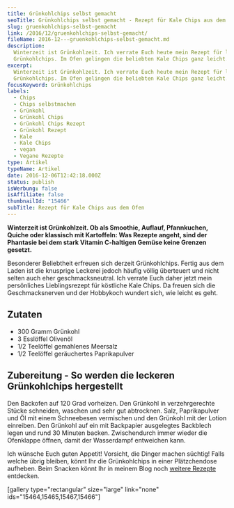 ```yaml
---
title: Grünkohlchips selbst gemacht
seoTitle: Grünkohlchips selbst gemacht - Rezept für Kale Chips aus dem Ofen
slug: gruenkohlchips-selbst-gemacht
link: /2016/12/gruenkohlchips-selbst-gemacht/
fileName: 2016-12---gruenkohlchips-selbst-gemacht.md
description:
  Winterzeit ist Grünkohlzeit. Ich verrate Euch heute mein Rezept für leckere
  Grünkohlchips. Im Ofen gelingen die beliebten Kale Chips ganz leicht.
excerpt:
  Winterzeit ist Grünkohlzeit. Ich verrate Euch heute mein Rezept für leckere
  Grünkohlchips. Im Ofen gelingen die beliebten Kale Chips ganz leicht.
focusKeyword: Grünkohlchips
labels:
  - Chips
  - Chips selbstmachen
  - Grünkohl
  - Grünkohl Chips
  - Grünkohl Chips Rezept
  - Grünkohl Rezept
  - Kale
  - Kale Chips
  - vegan
  - Vegane Rezepte
type: Artikel
typeName: Artikel
date: 2016-12-06T12:42:18.000Z
status: publish
isWerbung: false
isAffiliate: false
thumbnailId: "15466"
subTitle: Rezept für Kale Chips aus dem Ofen
---
```


<strong>Winterzeit ist Grünkohlzeit. Ob als Smoothie, Auflauf, Pfannkuchen,
Quiche oder klassisch mit Kartoffeln: W</strong><strong>as Rezepte angeht, sind
der Phantasie bei dem stark Vitamin C-haltigen Gemüse keine Grenzen gesetzt.
</strong>

Besonderer Beliebtheit erfreuen sich derzeit Grünkohlchips. Fertig aus dem Laden
ist die knusprige Leckerei jedoch häufig völlig überteuert und nicht selten auch
eher geschmacksneutral. Ich verrate Euch daher jetzt mein persönliches
Lieblingsrezept für köstliche Kale Chips. Da freuen sich die Geschmacksnerven
und der Hobbykoch wundert sich, wie leicht es geht.

## Zutaten

<ul>
    <li>300 Gramm Grünkohl</li>
    <li>3 Esslöffel Olivenöl</li>
    <li>1/2 Teelöffel gemahlenes Meersalz</li>
    <li>1/2 Teelöffel geräuchertes Paprikapulver</li>
</ul>

## Zubereitung - So werden die leckeren Grünkohlchips hergestellt

Den Backofen auf 120 Grad vorheizen. Den Grünkohl in verzehrgerechte Stücke
schneiden, waschen und sehr gut abtrocknen. Salz, Paprikapulver und Öl mit einem
Schneebesen vermischen und den Grünkohl mit der Lotion einreiben. Den Grünkohl
auf ein mit Backpapier ausgelegtes Backblech legen und rund 30 Minuten backen.
Zwischendurch immer wieder die Ofenklappe öffnen, damit der Wasserdampf
entweichen kann.

Ich wünsche Euch guten Appetit! Vorsicht, die Dinger machen süchtig! Falls
welche übrig bleiben, könnt Ihr die Grünkohlchips in einer Plätzchendose
aufheben. Beim Snacken könnt Ihr in meinem Blog noch
[weitere Rezepte](/category/vegan-2/rezepte/) entdecken.

[gallery type="rectangular" size="large" link="none"
ids="15464,15465,15467,15466"]
